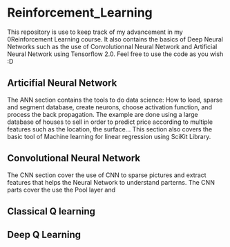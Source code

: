 # Reinforcement_Learning
This repository is use to keep track of my advancement in my 0Reinforcement Learning course. It also contains the basics of Deep Neural Networks such as the use of Convolutionnal Neural Network and Artificial Neural Network using Tensorflow 2.0. Feel free to use the code as you wish :D

## Articifial Neural Network
The ANN section contains the tools to do data science: How to load, sparse and segment database, create neurons, choose activation function, and process the back propagation. The example are done using a large database of houses to sell in order to predict price according to multiple features such as the location, the surface...
This section also covers the basic tool of Machine learning for linear regression using SciKit Library.

## Convolutional Neural Network
The CNN section cover the use of CNN to sparse pictures and extract features that helps the Neural Network to understand parterns. The CNN parts cover the use the Pool layer and

## Classical Q learning


## Deep Q Learning
